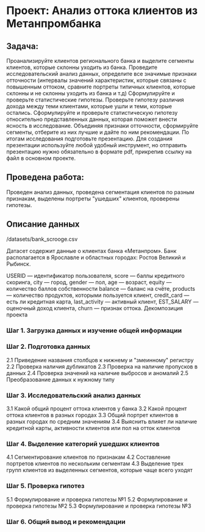 # Проект: Анализ оттока клиентов из Метанпромбанка
## Задача:
Проанализируйте клиентов регионального банка и выделите сегменты клиентов, которые склонны уходить из банка.
Проведите исследовательский анализ данных, определите все значимые признаки отточности (интервалы значений характеристик, которые связаны с повышенным оттоком, сравните портреты типичных клиентов, которые склонны и не склонны уходить из банка и т.д)
Сформулируйте и проверьте статистические гипотезы.
Проверьте гипотезу различия дохода между теми клиентами, которые ушли и теми, которые остались.
Сформулируйте и проверьте статистическую гипотезу относительно представленных данных, которая поможет внести ясность в исследование.
Объединяя признаки отточности, сформируйте сегменты, отберите из них лучшие и дайте по ним рекомендации.
По итогам исследования подготовьте презентацию. Для создания презентации используйте любой удобный инструмент, но отправить презентацию нужно обязательно в формате pdf, прикрепив ссылку на файл в основном проекте.

## Проведена работа: 
Проведен анализ данных, проведена сегментация клиентов по разным признакам, выделены портреты "ушедших" клиентов, проверены гипотезы.

## Описание данных

/datasets/bank_scrooge.csv

Датасет содержит данные о клиентах банка «Метанпром». Банк располагается в Ярославле и областных городах: Ростов Великий и Рыбинск.

USERID — идентификатор пользователя,
score — баллы кредитного скоринга,
city — город,
gender — пол,
age — возраст,
equity — количество баллов собственности
balance — баланс на счёте,
products — количество продуктов, которыми пользуется клиент,
credit_card — есть ли кредитная карта,
last_activity — активный клиент,
EST_SALARY — оценочный доход клиента,
сhurn — признак оттока.
Декомпозиция проекта

### Шаг 1. Загрузка данных и изучение общей информации

### Шаг 2. Подготовка данных

2.1 Приведение названия столбцов к нижнему и "змеинному" регистру
2.2 Проверка наличия дубликатов
2.3 Проверка на наличие пропусков в данных
2.4 Проверка значений на наличие выбросов и аномалий
2.5 Преобразование данных к нужному типу
### Шаг 3. Исследовательский анализ данных

3.1 Какой общий процент оттока клиентов у банка
3.2 Какой процент оттока клиентов в разных городах
3.3 Общий портрет клиентов в разных городах по средним значениям
3.4 Выяснить влияет ли наличие кредитной карты, активности клиентов или пол на отток клиентов
### Шаг 4. Выделение категорий ушедших клиентов

4.1 Сегментирование клиентов по признакам
4.2 Составление портретов клиентов по нескольким сегментам
4.3 Выделение трех групп клиентов из выделенных сегментов, которые чаще всего уходят
### Шаг 5. Проверка гипотез

5.1 Формулирование и проверка гипотезы №1
5.2 Формулирование и проверка гипотезы №2
5.3 Формулирование и проверка гипотезы №3
### Шаг 6. Общий вывод и рекомендации
